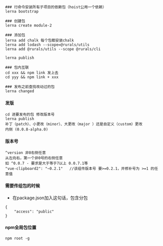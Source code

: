 ```
### 行命令安装所有子项目的依赖包（hoist公用一个依赖）
lerna bootstrap

### 创建包
lerna create module-2

### 添加包
lerna add chalk 每个包都安装chalk
lerna add lodash --scope=@rurals/utils
lerna add @rurals/utils --scope @rurals/cli

lerna publish

### 包内互联
cd xxx && npm link 发上去
cd yyy && npm link + xxx

### 发布之前查找改动过的包
lerna changed
```

#### 发版
```
cd 进要发布的包 修改版本号
lerna publish
补丁（patch）、小更改（minor）、大更改（major ）还是自定义（custom）更改
内侧 (0.0.8-alpha.0)
```

#### 版本号
```
^version 非0右侧任意
从左向右，第一个非0号的右侧任意
如 ^0.0.7 - 要求是大于等于7以上 0.0.7.1等 
"vue-clipboard2": "~0.2.1"   //该组件版本号 要>=0.2.1，并修补号为 >=1 的任意值
```

#### 需要传组包的时候
- 在package.json加入这句话，包含分包
```
{
    "access": "public"
}
```

#### npm全局包位置
```
npm root -g
```